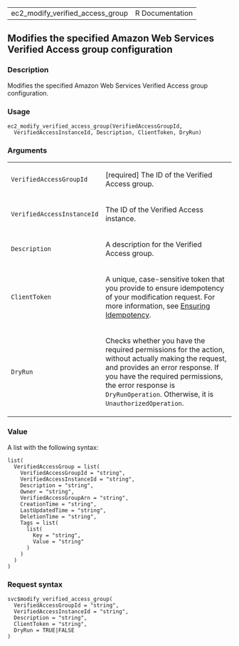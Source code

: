 <table style="width: 100%;">
<tbody>
<tr class="odd">
<td>ec2_modify_verified_access_group</td>
<td style="text-align: right;">R Documentation</td>
</tr>
</tbody>
</table>

## Modifies the specified Amazon Web Services Verified Access group configuration

### Description

Modifies the specified Amazon Web Services Verified Access group
configuration.

### Usage

    ec2_modify_verified_access_group(VerifiedAccessGroupId,
      VerifiedAccessInstanceId, Description, ClientToken, DryRun)

### Arguments

<table>
<colgroup>
<col style="width: 35%" />
<col style="width: 65%" />
</colgroup>
<tbody>
<tr class="odd">
<td><code
id="ec2_modify_verified_access_group_:_VerifiedAccessGroupId">VerifiedAccessGroupId</code></td>
<td><p>[required] The ID of the Verified Access group.</p></td>
</tr>
<tr class="even">
<td><code
id="ec2_modify_verified_access_group_:_VerifiedAccessInstanceId">VerifiedAccessInstanceId</code></td>
<td><p>The ID of the Verified Access instance.</p></td>
</tr>
<tr class="odd">
<td><code
id="ec2_modify_verified_access_group_:_Description">Description</code></td>
<td><p>A description for the Verified Access group.</p></td>
</tr>
<tr class="even">
<td><code
id="ec2_modify_verified_access_group_:_ClientToken">ClientToken</code></td>
<td><p>A unique, case-sensitive token that you provide to ensure
idempotency of your modification request. For more information, see <a
href="https://docs.aws.amazon.com/AWSEC2/latest/APIReference/Run_Instance_Idempotency.html">Ensuring
Idempotency</a>.</p></td>
</tr>
<tr class="odd">
<td><code
id="ec2_modify_verified_access_group_:_DryRun">DryRun</code></td>
<td><p>Checks whether you have the required permissions for the action,
without actually making the request, and provides an error response. If
you have the required permissions, the error response is
<code>DryRunOperation</code>. Otherwise, it is
<code>UnauthorizedOperation</code>.</p></td>
</tr>
</tbody>
</table>

### Value

A list with the following syntax:

    list(
      VerifiedAccessGroup = list(
        VerifiedAccessGroupId = "string",
        VerifiedAccessInstanceId = "string",
        Description = "string",
        Owner = "string",
        VerifiedAccessGroupArn = "string",
        CreationTime = "string",
        LastUpdatedTime = "string",
        DeletionTime = "string",
        Tags = list(
          list(
            Key = "string",
            Value = "string"
          )
        )
      )
    )

### Request syntax

    svc$modify_verified_access_group(
      VerifiedAccessGroupId = "string",
      VerifiedAccessInstanceId = "string",
      Description = "string",
      ClientToken = "string",
      DryRun = TRUE|FALSE
    )
